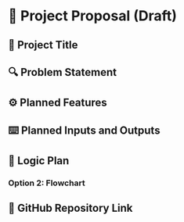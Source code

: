 # 📌 Project Proposal (Draft)

## 📝 Project Title  


## 🔍 Problem Statement  


## ⚙️ Planned Features  


## ⌨️ Planned Inputs and Outputs  


## 🧠 Logic Plan  


### Option 2: Flowchart  


## 📂 GitHub Repository Link  



